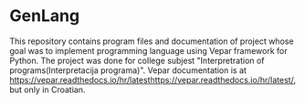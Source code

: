 # GenLang
This repository contains program files and documentation of project whose goal was to implement programming language using Vepar framework for Python. The project was done for college subjest "Interpretration of programs(Interpretacija programa)". 
Vepar documentation is at https://vepar.readthedocs.io/hr/latesthttps://vepar.readthedocs.io/hr/latest/, but only in Croatian. 
